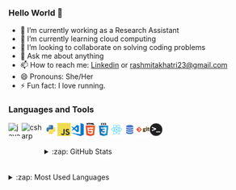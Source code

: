 ### Hello World 👋

<!--
**Rashmita2/Rashmita2** is a ✨ _special_ ✨ repository because its `README.md` (this file) appears on your GitHub profile.
-->

- 🔭 I’m currently working as a Research Assistant 
- 🌱 I’m currently learning cloud computing
- 👯 I’m looking to collaborate on solving coding problems
- 💬 Ask me about anything
- 📫 How to reach me: [Linkedin](https://www.linkedin.com/in/rashmita-khatri-986653184/) or rashmitakhatri23@gmail.com
- 😄 Pronouns: She/Her
- ⚡ Fun fact: I love running.

### Languages and Tools
<img align="left" alt="java" width="26px" height="26px" src="https://user-images.githubusercontent.com/67445848/113480594-a9b34e00-945a-11eb-8c99-4f4e3033b975.jpeg"
 />
 <img align="left" alt="csharp" width="45px" height="50px" src="https://user-images.githubusercontent.com/67445848/117543159-454b5780-afe1-11eb-9335-1a5156e1b765.png"
 />
<img align="left" alt="python" width="26px" src="https://raw.githubusercontent.com/github/explore/80688e429a7d4ef2fca1e82350fe8e3517d3494d/topics/python/python.png" />
<img align="left" alt="JavaScript" width="26px" src="https://raw.githubusercontent.com/github/explore/80688e429a7d4ef2fca1e82350fe8e3517d3494d/topics/javascript/javascript.png" />
<img align="left" alt="Visual Studio Code" width="26px" src="https://raw.githubusercontent.com/github/explore/80688e429a7d4ef2fca1e82350fe8e3517d3494d/topics/visual-studio-code/visual-studio-code.png" />
<img align="left" alt="HTML5" width="26px" src="https://raw.githubusercontent.com/github/explore/80688e429a7d4ef2fca1e82350fe8e3517d3494d/topics/html/html.png" />
<img align="left" alt="CSS3" width="26px" src="https://raw.githubusercontent.com/github/explore/80688e429a7d4ef2fca1e82350fe8e3517d3494d/topics/css/css.png" />
<img align="left" alt="React" width="26px" src="https://raw.githubusercontent.com/github/explore/80688e429a7d4ef2fca1e82350fe8e3517d3494d/topics/react/react.png" />
<img align="left" alt="SQL" width="26px" src="https://raw.githubusercontent.com/github/explore/80688e429a7d4ef2fca1e82350fe8e3517d3494d/topics/sql/sql.png" />
<img align="left" alt="Git" width="26px" src="https://raw.githubusercontent.com/github/explore/80688e429a7d4ef2fca1e82350fe8e3517d3494d/topics/git/git.png" />
<img align="left" alt="Terminal" width="26px" src="https://raw.githubusercontent.com/github/explore/80688e429a7d4ef2fca1e82350fe8e3517d3494d/topics/terminal/terminal.png" />
<br />
<br />
<details>
  <summary>:zap: GitHub Stats</summary>

  <img align="left" alt=" Rashmita's GitHub Stats" src="https://github-readme-stats.vercel.app/api?username=Rashmita2&show_icons=true&hide_border=true" />

</details>
<br />
<br />
<details>
  <summary>:zap: Most Used Languages</summary>
<img align="left" alt="Rashmita's GitHub Top Languages" src="https://github-readme-stats.vercel.app/api/top-langs/?username=Rashmita2" />

</details>
